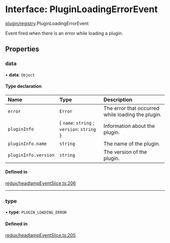 # Interface: PluginLoadingErrorEvent

[plugin/registry](../modules/plugin_registry.md).PluginLoadingErrorEvent

Event fired when there is an error while loading a plugin.

## Properties

### data

• **data**: `Object`

#### Type declaration

| Name | Type | Description |
| :------ | :------ | :------ |
| `error` | `Error` | The error that occurred while loading the plugin. |
| `pluginInfo` | { `name`: `string` ; `version`: `string`  } | Information about the plugin. |
| `pluginInfo.name` | `string` | The name of the plugin. |
| `pluginInfo.version` | `string` | The version of the plugin. |

#### Defined in

[redux/headlampEventSlice.ts:206](https://github.com/headlamp-k8s/headlamp/blob/65bfc11e/frontend/src/redux/headlampEventSlice.ts#L206)

___

### type

• **type**: `PLUGIN_LOADING_ERROR`

#### Defined in

[redux/headlampEventSlice.ts:205](https://github.com/headlamp-k8s/headlamp/blob/65bfc11e/frontend/src/redux/headlampEventSlice.ts#L205)
